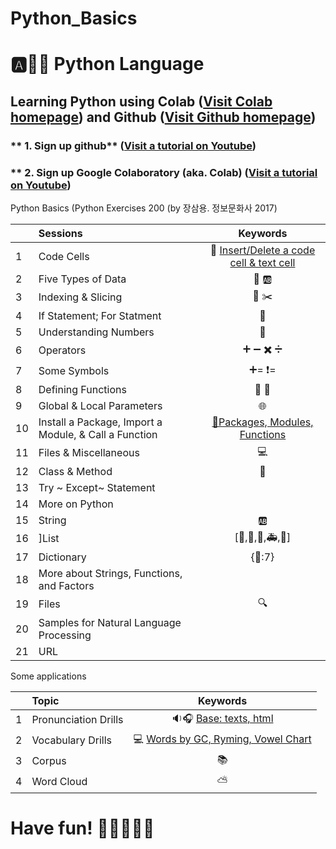 # Python_Basics

# :a::hamster::paw_prints: Python Language
## **Learning Python** using **Colab** ([Visit Colab homepage](https://colab.research.google.com/?utm_source=scs-index)) and **Github** ([Visit Github homepage](https://github.com/))

### ** 1. Sign up github** ([Visit a tutorial on Youtube](https://www.youtube.com/watch?v=c-NikCpec7U))
### ** 2. Sign up Google Colaboratory (aka. Colab) ([Visit a tutorial on Youtube](https://www.youtube.com/watch?v=2X_EU18OeYM))

Python Basics (Python Exercises 200 (by 장삼용. 정보문화사 2017)

|  | Sessions | Keywords |
|:--|:---|:---:|
| 1 | Code Cells | 🐾 [Insert/Delete a code cell & text cell](https://github.com/ms624atyale/Python_Basics/blob/main/1_CodeCells_Basic_.ipynb)|  
| 2 | Five Types of Data | 🔢 🆎  |
| 3 | Indexing & Slicing | 📌 ✂️  |
| 4 | If Statement; For Statment | 🔂  | 
| 5 | Understanding Numbers | 🔢  | 
| 6 | Operators | ➕ ➖ ✖️ ➗  | 
| 7  | Some Symbols | ➕= ❗=  | 
| 8  | Defining Functions | 🍔 🍧  | 
| 9  | Global & Local Parameters | 🌐  | 
| 10 | Install a Package, Import a Module, & Call a Function | [🎁Packages, Modules, Functions](https://github.com/ms624atyale/Python_Basics/blob/main/10_InstallPackages_ImportModlues_CallFunctions.ipynb) | 
| 11 | Files & Miscellaneous | 💻  | 
| 12 | Class & Method | 🔐  | 
| 13 | Try ~ Except~ Statement |  | 
| 14 | More on Python |  | 
| 15 | String | 🆎  | 
| 16 | ]List | [🚙,🚗,🚒,🚑,🚎]  | 
| 17 | Dictionary | {🌈:7} | 
| 18 | More about Strings, Functions, and Factors |  | 
| 19 | Files | 🔍  | 
| 20 | Samples for Natural Language Processing |  | 
| 21 | URL|  | 


Some applications

|  | Topic | Keywords |
|:--|:---|:---:|
| 1 | Pronunciation Drills |  🔉🎧 [Base: texts, html](https://github.com/ms624atyale/Python_Basics/blob/main/22_Text2Speech_ModifiedfromMK316.ipynb)| 
| 2| Vocabulary Drills | 💻 [Words by GC, Ryming, Vowel Chart](https://github.com/ms624atyale/Python_Basics/blob/main/VocabularyDrills_ModifiedfromMK316.ipynb)| 
| 3| Corpus | 📚
| 4| Word Cloud | ⛅
# Have fun! :icecream::tropical_drink::cake::apple::watermelon:
